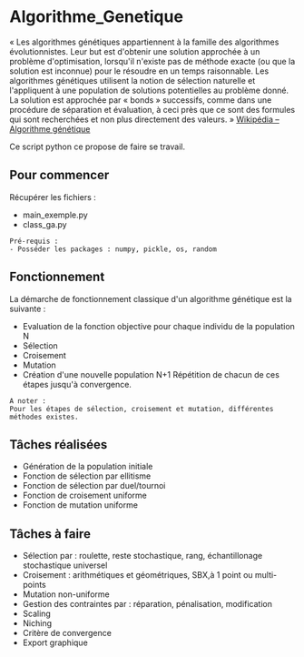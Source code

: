 # Algorithme_Genetique

« Les algorithmes génétiques appartiennent à la famille des algorithmes évolutionnistes. 
Leur but est d'obtenir une solution approchée à un problème d'optimisation, 
lorsqu'il n'existe pas de méthode exacte (ou que la solution est inconnue) pour le résoudre en un temps raisonnable. 
Les algorithmes génétiques utilisent la notion de sélection naturelle et l'appliquent à une population de 
solutions potentielles au problème donné. La solution est approchée par « bonds » successifs, 
comme dans une procédure de séparation et évaluation, à ceci près que ce sont des formules qui sont recherchées 
et non plus directement des valeurs. » 
[Wikipédia – Algorithme génétique](https://fr.wikipedia.org/wiki/Algorithme_g%C3%A9n%C3%A9tique)

Ce script python ce propose de faire se travail.


## Pour commencer

Récupérer les fichiers :
- main_exemple.py
- class_ga.py


```
Pré-requis :
- Posséder les packages : numpy, pickle, os, random
```


## Fonctionnement

La démarche de fonctionnement classique d'un algorithme génétique est la suivante :
* Evaluation de la fonction objective pour chaque individu de la population N
* Sélection
* Croisement
* Mutation
* Création d'une nouvelle population N+1
Répétition de chacun de ces étapes jusqu'à convergence.

```
A noter :
Pour les étapes de sélection, croisement et mutation, différentes méthodes existes. 
```

## Tâches réalisées

* Génération de la population initiale
* Fonction de sélection par ellitisme
* Fonction de sélection par duel/tournoi
* Fonction de croisement uniforme
* Fonction de mutation uniforme


## Tâches à faire
* Sélection par : roulette, reste stochastique, rang, échantillonage stochastique universel
* Croisement : arithmétiques et géométriques, SBX,à 1 point ou multi-points
* Mutation non-uniforme
* Gestion des contraintes par : réparation, pénalisation, modification
* Scaling
* Niching
* Critère de convergence
* Export graphique
